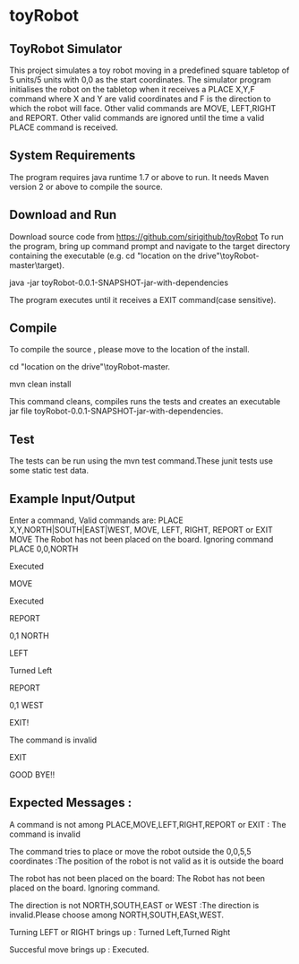 # toyRobot
ToyRobot Simulator
-----------------------
This project simulates a toy robot moving in a predefined square tabletop of 5 units/5 units with 0,0 as the start coordinates. The simulator program initialises the robot on the tabletop when it receives a PLACE X,Y,F command where X and Y are valid coordinates and F is the direction to which the robot will face. Other valid commands are MOVE, LEFT,RIGHT and REPORT. Other valid commands are ignored until the time a valid PLACE command is received.

System Requirements
---------------------
The program requires java runtime 1.7 or above to run. It needs Maven version 2 or above to compile the source.

Download and Run 
--------------------------
Download source code from https://github.com/sirigithub/toyRobot
To run the program, bring up command prompt and navigate to the target directory containing the executable (e.g. cd "location on the drive"\toyRobot-master\target).

java -jar toyRobot-0.0.1-SNAPSHOT-jar-with-dependencies

The program executes until it receives  a EXIT command(case sensitive).

Compile
--------
To compile the source , please move to the location of the install.

cd "location on the drive"\toyRobot-master.

mvn clean install

This command cleans, compiles runs the tests and creates an executable jar file toyRobot-0.0.1-SNAPSHOT-jar-with-dependencies.

Test
-----
The tests can be run using the mvn test command.These junit tests use some static test data.

Example Input/Output
-----------------------
Enter a command, Valid commands are:
PLACE X,Y,NORTH|SOUTH|EAST|WEST, MOVE, LEFT, RIGHT, REPORT or EXIT
MOVE
The Robot has not been placed on the board. Ignoring command
PLACE 0,0,NORTH

Executed

MOVE

Executed

REPORT

0,1 NORTH

LEFT

Turned Left

REPORT

0,1 WEST

EXIT!

The command is invalid

EXIT

GOOD BYE!!

Expected Messages :
--------------------
A command is not among PLACE,MOVE,LEFT,RIGHT,REPORT or EXIT : The command is invalid

The command tries to place or move the robot outside the 0,0,5,5 coordinates :The position of the robot is not valid as it is outside the board

The robot has not been placed on the board: The Robot has not been placed on the board. Ignoring command.

The direction is not NORTH,SOUTH,EAST or WEST :The direction is invalid.Please choose among NORTH,SOUTH,EASt,WEST.

Turning LEFT or RIGHT brings up : Turned Left,Turned Right

Succesful move brings up : Executed.








